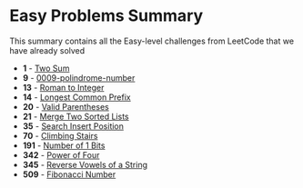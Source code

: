 # Easy Problems Summary

This summary contains all the Easy-level challenges from LeetCode that we have already solved

- **1** - [Two Sum](solutions/0001-two-sum/solution.py)
- **9** - [0009-polindrome-number](solutions/0009-polindrome-number/solution.py)
- **13** - [Roman to Integer](solutions/0013-roman-to-integer/solution.py)
- **14** - [Longest Common Prefix](solutions/0014-longest-common-prefix/solution.py)
- **20** - [Valid Parentheses](solutions/0020-valid-parentheses/solution.ts)
- **21** - [Merge Two Sorted Lists](solutions/0021-merge-two-sorted-lists/solution.py)
- **35** - [Search Insert Position](solutions/0035-search-insert-position/solution.ts)
- **70** - [Climbing Stairs](solutions/0070-climbing-stairs/solution.py)
- **191** - [Number of 1 Bits](solutions/0191-number-of-1-bits/solution.ts)
- **342** - [Power of Four](solutions/0342-power-of-four/solution.ts)
- **345** - [Reverse Vowels of a String](solutions/0345-reverse-vowels-of-a-string/solution.py)
- **509** - [Fibonacci Number](solutions/0509-fibonacci-number/solution.py)

